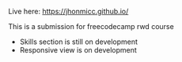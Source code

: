 Live here: https://jhonmicc.github.io/

This is a submission for freecodecamp rwd course

- Skills section is still on development
- Responsive view is on development